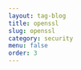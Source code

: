 ```yaml
---
layout: tag-blog
title: openssl
slug: openssl
category: security
menu: false
order: 3
---
```


